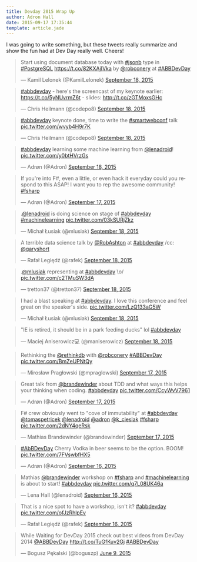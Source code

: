 ```yaml
---
title: Devday 2015 Wrap Up
author: Adron Hall
date: 2015-09-17 17:35:44
template: article.jade
---
```

I was going to write something, but these tweets really summarize and show the fun had at Dev Day really well. Cheers!

<blockquote class="twitter-tweet" data-lang="en"><p lang="en" dir="ltr">Start using document database today with <a href="https://twitter.com/hashtag/jsonb?src=hash">#jsonb</a> type in <a href="https://twitter.com/hashtag/PostgreSQL?src=hash">#PostgreSQL</a> <a href="https://t.co/82KXAjIVka">https://t.co/82KXAjIVka</a> by <a href="https://twitter.com/robconery">@robconery</a> at <a href="https://twitter.com/hashtag/ABBDevDay?src=hash">#ABBDevDay</a></p>&mdash; Kamil Lelonek (@KamilLelonek) <a href="https://twitter.com/KamilLelonek/status/644880063658369024">September 18, 2015</a></blockquote>
<script async src="//platform.twitter.com/widgets.js" charset="utf-8"></script>

<span class="more"></span>

<blockquote class="twitter-tweet" data-lang="en"><p lang="en" dir="ltr"><a href="https://twitter.com/hashtag/abbdevday?src=hash">#abbdevday</a> - here&#39;s the screencast of my keynote earlier: <a href="https://t.co/5yNUvrmZ6t">https://t.co/5yNUvrmZ6t</a> - slides: <a href="http://t.co/zGTMoxsGHc">http://t.co/zGTMoxsGHc</a></p>&mdash; Chris Heilmann (@codepo8) <a href="https://twitter.com/codepo8/status/644807615596363780">September 18, 2015</a></blockquote>
<script async src="//platform.twitter.com/widgets.js" charset="utf-8"></script>

<blockquote class="twitter-tweet" data-lang="en"><p lang="en" dir="ltr"><a href="https://twitter.com/hashtag/abbdevday?src=hash">#abbdevday</a> keynote done, time to write the <a href="https://twitter.com/hashtag/smartwebconf?src=hash">#smartwebconf</a> talk <a href="http://t.co/wvyb4H9r7K">pic.twitter.com/wvyb4H9r7K</a></p>&mdash; Chris Heilmann (@codepo8) <a href="https://twitter.com/codepo8/status/644793078910451712">September 18, 2015</a></blockquote>
<script async src="//platform.twitter.com/widgets.js" charset="utf-8"></script>

<blockquote class="twitter-tweet" data-lang="en"><p lang="en" dir="ltr"><a href="https://twitter.com/hashtag/abbdevday?src=hash">#abbdevday</a> learning some machine learning from <a href="https://twitter.com/lenadroid">@lenadroid</a>! <a href="http://t.co/y0btHVrzGs">pic.twitter.com/y0btHVrzGs</a></p>&mdash; Λdrøn (@Adron) <a href="https://twitter.com/Adron/status/644857049432621056">September 18, 2015</a></blockquote>
<script async src="//platform.twitter.com/widgets.js" charset="utf-8"></script>

<blockquote class="twitter-tweet" data-lang="en"><p lang="en" dir="ltr">If you&#39;re into F#, even a little, or even hack it everyday could you respond to this ASAP! I want you to rep the awesome community! <a href="https://twitter.com/hashtag/fsharp?src=hash">#fsharp</a></p>&mdash; Λdrøn (@Adron) <a href="https://twitter.com/Adron/status/644587163611475968">September 17, 2015</a></blockquote>
<script async src="//platform.twitter.com/widgets.js" charset="utf-8"></script>

<blockquote class="twitter-tweet" data-lang="en"><p lang="en" dir="ltr">.<a href="https://twitter.com/lenadroid">@lenadroid</a> is doing science on stage of <a href="https://twitter.com/hashtag/abbdevday?src=hash">#abbdevday</a> <a href="https://twitter.com/hashtag/machinelearning?src=hash">#machinelearning</a> <a href="http://t.co/03kSURjZkz">pic.twitter.com/03kSURjZkz</a></p>&mdash; Michał Łusiak (@mlusiak) <a href="https://twitter.com/mlusiak/status/644859691055599617">September 18, 2015</a></blockquote>
<script async src="//platform.twitter.com/widgets.js" charset="utf-8"></script>

<blockquote class="twitter-tweet" data-lang="en"><p lang="en" dir="ltr">A terrible data science talk by <a href="https://twitter.com/RobAshton">@RobAshton</a> at <a href="https://twitter.com/hashtag/abbdevday?src=hash">#abbdevday</a> /cc: <a href="https://twitter.com/garyshort">@garyshort</a></p>&mdash; Rafał Legiędź (@rafek) <a href="https://twitter.com/rafek/status/644855661365469184">September 18, 2015</a></blockquote>
<script async src="//platform.twitter.com/widgets.js" charset="utf-8"></script>

<blockquote class="twitter-tweet" data-lang="en"><p lang="en" dir="ltr">.<a href="https://twitter.com/mlusiak">@mlusiak</a> representing at <a href="https://twitter.com/hashtag/abbdevday?src=hash">#abbdevday</a> \o/ <a href="http://t.co/c2TMuSW3dA">pic.twitter.com/c2TMuSW3dA</a></p>&mdash; tretton37 (@tretton37) <a href="https://twitter.com/tretton37/status/644844857563942912">September 18, 2015</a></blockquote>
<script async src="//platform.twitter.com/widgets.js" charset="utf-8"></script>

<blockquote class="twitter-tweet" data-lang="en"><p lang="en" dir="ltr">I had a blast speaking at <a href="https://twitter.com/hashtag/abbdevday?src=hash">#abbdevday</a>. I love this conference and feel great on the speaker&#39;s side. <a href="http://t.co/LzQ133aG5W">pic.twitter.com/LzQ133aG5W</a></p>&mdash; Michał Łusiak (@mlusiak) <a href="https://twitter.com/mlusiak/status/644828987844395008">September 18, 2015</a></blockquote>
<script async src="//platform.twitter.com/widgets.js" charset="utf-8"></script>

<blockquote class="twitter-tweet" data-lang="en"><p lang="en" dir="ltr">&quot;IE is retired, it should be in a park feeding ducks&quot; lol <a href="https://twitter.com/hashtag/abbdevday?src=hash">#abbdevday</a></p>&mdash; Maciej Aniserowicz💻 (@maniserowicz) <a href="https://twitter.com/maniserowicz/status/644774940898652160">September 18, 2015</a></blockquote>
<script async src="//platform.twitter.com/widgets.js" charset="utf-8"></script>

<blockquote class="twitter-tweet" data-lang="en"><p lang="en" dir="ltr">Rethinking the <a href="https://twitter.com/rethinkdb">@rethinkdb</a> with <a href="https://twitter.com/robconery">@robconery</a> <a href="https://twitter.com/hashtag/ABBDevDay?src=hash">#ABBDevDay</a> <a href="http://t.co/BmZeUPNtQy">pic.twitter.com/BmZeUPNtQy</a></p>&mdash; Mirosław Pragłowski (@mpraglowski) <a href="https://twitter.com/mpraglowski/status/644496113094017024">September 17, 2015</a></blockquote>
<script async src="//platform.twitter.com/widgets.js" charset="utf-8"></script>

<blockquote class="twitter-tweet" data-lang="en"><p lang="en" dir="ltr">Great talk from <a href="https://twitter.com/brandewinder">@brandewinder</a> about TDD and what ways this helps your thinking when coding. <a href="https://twitter.com/hashtag/abbdevday?src=hash">#abbdevday</a> <a href="http://t.co/CcyWvV7961">pic.twitter.com/CcyWvV7961</a></p>&mdash; Λdrøn (@Adron) <a href="https://twitter.com/Adron/status/644438084759748608">September 17, 2015</a></blockquote>
<script async src="//platform.twitter.com/widgets.js" charset="utf-8"></script>

<blockquote class="twitter-tweet" data-lang="en"><p lang="en" dir="ltr">F# crew obviously went to &quot;cove of immutability&quot; at <a href="https://twitter.com/hashtag/abbdevday?src=hash">#abbdevday</a>  <a href="https://twitter.com/tomaspetricek">@tomaspetricek</a> <a href="https://twitter.com/lenadroid">@lenadroid</a> <a href="https://twitter.com/Adron">@adron</a> <a href="https://twitter.com/k_cieslak">@k_cieslak</a> <a href="https://twitter.com/hashtag/fsharp?src=hash">#fsharp</a> <a href="http://t.co/2dNY4qeRsk">pic.twitter.com/2dNY4qeRsk</a></p>&mdash; Mathias Brandewinder (@brandewinder) <a href="https://twitter.com/brandewinder/status/644404677786869760">September 17, 2015</a></blockquote>
<script async src="//platform.twitter.com/widgets.js" charset="utf-8"></script>

<blockquote class="twitter-tweet" data-lang="en"><p lang="en" dir="ltr"><a href="https://twitter.com/hashtag/AbBDevDay?src=hash">#AbBDevDay</a> Cherry Vodka in beer seems to be the option. BOOM! <a href="http://t.co/7FVswbfHX5">pic.twitter.com/7FVswbfHX5</a></p>&mdash; Λdrøn (@Adron) <a href="https://twitter.com/Adron/status/644222813688098816">September 16, 2015</a></blockquote>
<script async src="//platform.twitter.com/widgets.js" charset="utf-8"></script>

<blockquote class="twitter-tweet" data-lang="en"><p lang="en" dir="ltr">Mathias <a href="https://twitter.com/brandewinder">@brandewinder</a> workshop on <a href="https://twitter.com/hashtag/fsharp?src=hash">#fsharp</a> and <a href="https://twitter.com/hashtag/machinelearning?src=hash">#machinelearning</a> is about to start! <a href="https://twitter.com/hashtag/abbdevday?src=hash">#abbdevday</a> <a href="http://t.co/q7L08UK46a">pic.twitter.com/q7L08UK46a</a></p>&mdash; Lena Hall (@lenadroid) <a href="https://twitter.com/lenadroid/status/644041819010002944">September 16, 2015</a></blockquote>
<script async src="//platform.twitter.com/widgets.js" charset="utf-8"></script>

<blockquote class="twitter-tweet" data-lang="en"><p lang="en" dir="ltr">That is a nice spot to have a workshop, isn&#39;t it? <a href="https://twitter.com/hashtag/abbdevday?src=hash">#abbdevday</a> <a href="http://t.co/ofJzRhlpEv">pic.twitter.com/ofJzRhlpEv</a></p>&mdash; Rafał Legiędź (@rafek) <a href="https://twitter.com/rafek/status/644040444217851904">September 16, 2015</a></blockquote>
<script async src="//platform.twitter.com/widgets.js" charset="utf-8"></script>

<blockquote class="twitter-tweet" data-lang="en"><p lang="en" dir="ltr">While Waiting for DevDay 2015 check out best videos from DevDay 2014 <a href="https://twitter.com/ABBDevDay">@ABBDevDay</a> <a href="http://t.co/TuGfKuv2Gj">http://t.co/TuGfKuv2Gj</a> <a href="https://twitter.com/hashtag/ABBDevDay?src=hash">#ABBDevDay</a></p>&mdash; Bogusz Pękalski (@boguszp) <a href="https://twitter.com/boguszp/status/608388950135328768">June 9, 2015</a></blockquote>
<script async src="//platform.twitter.com/widgets.js" charset="utf-8"></script>